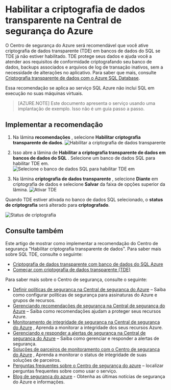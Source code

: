 <properties
   pageTitle="Habilitar a criptografia de dados transparente na Central de segurança do Azure | Microsoft Azure"
   description="Este documento mostra como implementar a recomendação de Central de segurança do Azure **Habilitar criptografia transparente de dados**."
   services="security-center"
   documentationCenter="na"
   authors="TerryLanfear"
   manager="MBaldwin"
   editor=""/>

<tags
   ms.service="security-center"
   ms.devlang="na"
   ms.topic="article"
   ms.tgt_pltfrm="na"
   ms.workload="na"
   ms.date="07/29/2016"
   ms.author="terrylan"/>

# <a name="enable-transparent-data-encryption-in-azure-security-center"></a>Habilitar a criptografia de dados transparente na Central de segurança do Azure

O Centro de segurança do Azure será recomendável que você ative criptografia de dados transparente (TDE) em bancos de dados do SQL se TDE já não estiver habilitado. TDE protege seus dados e ajuda você a atender aos requisitos de conformidade criptografando seu banco de dados, backups associados e arquivos de log de transação inativos, sem a necessidade de alterações no aplicativo. Para saber que mais, consulte [Criptografia transparente de dados com o Azure SQL Database](https://msdn.microsoft.com/library/dn948096).

Essa recomendação se aplica ao serviço SQL Azure não inclui SQL em execução no suas máquinas virtuais.

> [AZURE.NOTE] Este documento apresenta o serviço usando uma implantação de exemplo.  Isso não é um guia passo a passo.

## <a name="implement-the-recommendation"></a>Implementar a recomendação

1. Na lâmina **recomendações** , selecione **Habilitar criptografia transparente de dados**.
![Habilitar a criptografia de dados transparente][1]

2. Isso abre a lâmina de **Habilitar a criptografia transparente de dados em bancos de dados do SQL** . Selecione um banco de dados SQL para habilitar TDE em.
![Selecione o banco de dados SQL para habilitar TDE em][2]
3. Na lâmina **criptografia de dados transparente** , selecione **Diante** em criptografia de dados e selecione **Salvar** da faixa de opções superior da lâmina.
![Ativar TDE][3]

  Quando TDE estiver ativada no banco de dados SQL selecionado, o **status de criptografia** será alterado para **criptografado**.    

  ![Status de criptografia][4]

## <a name="see-also"></a>Consulte também

Este artigo de mostrar como implementar a recomendação do Centro de segurança "Habilitar criptografia transparente de dados". Para saber mais sobre SQL TDE, consulte o seguinte:

- [Criptografia de dados transparente com banco de dados do SQL Azure](https://msdn.microsoft.com/library/dn948096)
- [Começar com criptografia de dados transparente (TDE)](../sql-data-warehouse/sql-data-warehouse-encryption-tde.md)

Para saber mais sobre o Centro de segurança, consulte o seguinte:

- [Definir políticas de segurança na Central de segurança do Azure](security-center-policies.md) – Saiba como configurar políticas de segurança para assinaturas do Azure e grupos de recursos.
- [Gerenciando recomendações de segurança na Central de segurança do Azure](security-center-recommendations.md) – Saiba como recomendações ajudam a proteger seus recursos Azure.
- [Monitoramento de integridade de segurança na Central de segurança do Azure](security-center-monitoring.md) , Aprenda a monitorar a integridade dos seus recursos Azure.
- [Gerenciando e responder a alertas de segurança na Central de segurança do Azure](security-center-managing-and-responding-alerts.md) – Saiba como gerenciar e responder a alertas de segurança.
- [Soluções de parceiros de monitoramento com o Centro de segurança do Azure](security-center-partner-solutions.md) , Aprenda a monitorar o status de integridade de suas soluções de parceiros.
- [Perguntas frequentes sobre o Centro de segurança do azure](security-center-faq.md) – localizar perguntas frequentes sobre como usar o serviço.
- [Blog de segurança do azure](http://blogs.msdn.com/b/azuresecurity/) - Obtenha as últimas notícias de segurança do Azure e informações.

<!--Image references-->
[1]: ./media/security-center-enable-tde-on-sql-databases/enable-tde.png
[2]:./media/security-center-enable-tde-on-sql-databases/transparent-data-encryption-blade.png
[3]: ./media/security-center-enable-tde-on-sql-databases/turn-on-tde.png
[4]: ./media/security-center-enable-tde-on-sql-databases/encrypted.png
